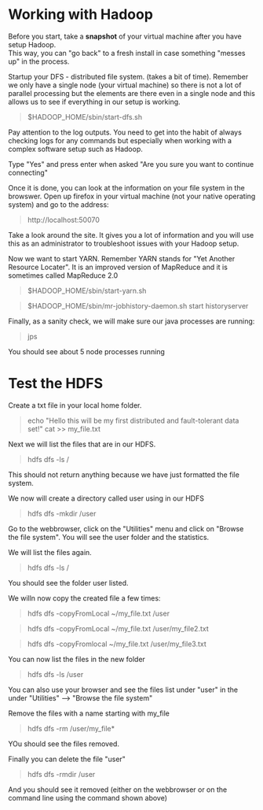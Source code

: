 # Working with Hadoop

Before you start, take a <b>snapshot</b> of your virtual machine after you have setup Hadoop.  
This way, you can "go back" to a fresh install in case something "messes up" in the process.


Startup your DFS - distributed file system. (takes a bit of time).
Remember we only have a single node (your virtual machine) so there is not a lot of parallel processing but the elements are there even in a single node and this allows us to see if everything in our setup is working.

> $HADOOP_HOME/sbin/start-dfs.sh

Pay attention to the log outputs. You need to get into the habit of always checking logs for any commands but especially when working with a complex software setup such as Hadoop.

Type "Yes" and press enter when asked "Are you sure you want to continue connecting"

Once it is done, you can look at the information on your file system in the browswer.  Open up firefox in your virtual machine (not your native operating system) and go to the address:

> http://localhost:50070

Take a look around the site.  It gives you a lot of information and you will use this as an administrator to troubleshoot issues with your Hadoop setup.

Now we want to start YARN.  Remember YARN stands for "Yet Another Resource Locater".  It is an improved version of MapReduce and it is sometimes called MapReduce 2.0

> $HADOOP_HOME/sbin/start-yarn.sh

> $HADOOP_HOME/sbin/mr-jobhistory-daemon.sh start historyserver

Finally, as a sanity check, we will make sure our java processes are running:

> jps 

You should see about 5 node processes running
# Test the HDFS 

Create a txt file in your local home folder.

> echo "Hello this will be my first distributed and fault-tolerant data set\!" cat >> my_file.txt

Next we will list the files that are in our HDFS.

> hdfs dfs -ls /

This should not return anything because we have just formatted the file system.

We now will create a directory called user using in our HDFS

> hdfs dfs -mkdir /user

Go to the webbrowser, click on the "Utilities" menu and click on "Browse the file system".  You will see the user folder and the statistics.

We will list the files again.

> hdfs dfs -ls /

You should see the folder user listed.

We willn now copy the created file a few times:

> hdfs dfs -copyFromLocal ~/my_file.txt /user

> hdfs dfs -copyFromLocal ~/my_file.txt /user/my_file2.txt

> hdfs dfs -copyFromlocal ~/my_file.txt /user/my_file3.txt

You can now list the files in the new folder

> hdfs dfs -ls /user

You can also use your browser and see the files list under "user" in the under "Utilities" --> "Browse the file system"

Remove the files with a name starting with my_file

> hdfs dfs -rm /user/my_file*

YOu should see the files removed.

Finally you can delete the file "user"

> hdfs dfs -rmdir /user

And you should see it removed (either on the webbrowser or on the command line using the command shown above)


